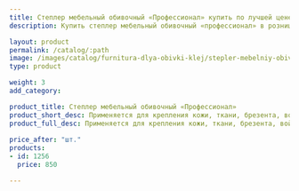 ```yaml
---
title: Степлер мебельный обивочный «Профессионал» купить по лучшей цене с доставкой - Поролоныч
description: Купить степлер мебельный обивочный «профессионал» в розницу с доставкой по Москве в интернет-магазине Поролоныча.

layout: product
permalink: /catalog/:path
image: /images/catalog/furnitura-dlya-obivki-klej/stepler-mebelniy-obivochniy-01_1600w.jpg
type: product

weight: 3
add_category: 

product_title: Степлер мебельный обивочный «Профессионал»
product_short_desc: Применяется для крепления кожи, ткани, брезента, войлока к деревянным поверхностям (ДСП, ДВП, фанере). Длина используемой скобы от 6 до 14 мм.
product_full_desc: Применяется для крепления кожи, ткани, брезента, войлока к деревянным поверхностям (ДСП, ДВП, фанере). Длина используемой скобы от 6 до 14 мм.
        
price_after: "шт."
products:
- id: 1256
  price: 850

---
```

